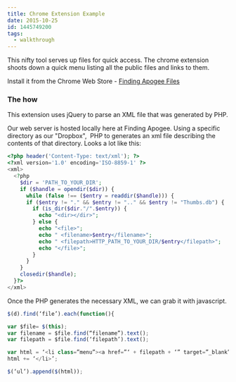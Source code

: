 ```yaml
---
title: Chrome Extension Example
date: 2015-10-25
id: 1445749200
tags:
  - walkthrough
---
```


This nifty tool serves up files for quick access. The chrome extension shoots down a quick menu listing all the public files and links to them.

Install it from the Chrome Web Store - [Finding Apogee Files](https://chrome.google.com/webstore/detail/finding-apogee-files/endnganhmbpplijcealcciggijaohkfo "Finding Apogee Files Chrome Extension")

<!-- more -->

### The how

This extension uses jQuery to parse an XML file that was generated by PHP.

Our web server is hosted locally here at Finding Apogee. Using a specific directory as our "Dropbox",  PHP to generates an xml file describing the contents of that directory. Looks a lot like this:
``` php
<?php header('Content-Type: text/xml'); ?>
<?xml version='1.0' encoding='ISO-8859-1' ?>
<xml>
  <?php
    $dir = 'PATH_TO_YOUR_DIR';
    if ($handle = opendir($dir)) {
      while (false !== ($entry = readdir($handle))) {
      if ($entry != "." && $entry != ".." && $entry != "Thumbs.db") {
        if (is_dir($dir."/".$entry)) {
          echo "<dir></dir>";
        } else {
          echo "<file>";
          echo " <filename>$entry</filename>";
          echo " <filepath>HTTP_PATH_TO_YOUR_DIR/$entry</filepath>";
          echo "</file>";
        }
      }
    }
    closedir($handle);
  }?>
</xml>
```
Once the PHP generates the necessary XML, we can grab it with javascript.

``` js
$(d).find(‘file’).each(function(){

var $file= $(this);
var filename = $file.find(“filename”).text();
var filepath = $file.find(‘filepath’).text();

var html = ‘<li class=”menu”><a href=”‘ + filepath + ‘” target=”_blank”>’ +filename + ‘</a> ‘;
html += ‘</li>’;

$(‘ul’).append($(html));
```
